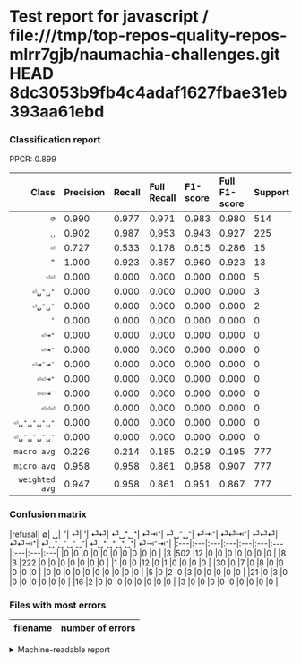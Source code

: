 # Test report for javascript / file:///tmp/top-repos-quality-repos-mlrr7gjb/naumachia-challenges.git HEAD 8dc3053b9fb4c4adaf1627fbae31eb393aa61ebd

### Classification report

PPCR: 0.899

| Class | Precision | Recall | Full Recall | F1-score | Full F1-score | Support | Full Support | PPCR |
|------:|:----------|:-------|:------------|:---------|:---------|:--------|:-------------|:-----|
| `∅` | 0.990| 0.977| 0.971| 0.983| 0.980| 514| 517| 0.994 |
| `␣` | 0.902| 0.987| 0.953| 0.943| 0.927| 225| 233| 0.966 |
| `⏎` | 0.727| 0.533| 0.178| 0.615| 0.286| 15| 45| 0.333 |
| `"` | 1.000| 0.923| 0.857| 0.960| 0.923| 13| 14| 0.929 |
| `⏎⏎` | 0.000| 0.000| 0.000| 0.000| 0.000| 5| 10| 0.500 |
| `⏎␣⁺␣⁺` | 0.000| 0.000| 0.000| 0.000| 0.000| 3| 24| 0.125 |
| `⏎␣⁻␣⁻` | 0.000| 0.000| 0.000| 0.000| 0.000| 2| 18| 0.111 |
| `'` | 0.000| 0.000| 0.000| 0.000| 0.000| 0| 0| 0.000 |
| `⏎⇥⁺` | 0.000| 0.000| 0.000| 0.000| 0.000| 0| 0| 0.000 |
| `⏎⇥⁻` | 0.000| 0.000| 0.000| 0.000| 0.000| 0| 0| 0.000 |
| `⏎⇥⁻⇥⁻` | 0.000| 0.000| 0.000| 0.000| 0.000| 0| 0| 0.000 |
| `⏎⏎⇥⁺` | 0.000| 0.000| 0.000| 0.000| 0.000| 0| 0| 0.000 |
| `⏎⏎⇥⁻` | 0.000| 0.000| 0.000| 0.000| 0.000| 0| 0| 0.000 |
| `⏎⏎⏎` | 0.000| 0.000| 0.000| 0.000| 0.000| 0| 0| 0.000 |
| `⏎␣⁺␣⁺␣⁺␣⁺` | 0.000| 0.000| 0.000| 0.000| 0.000| 0| 0| 0.000 |
| `⏎␣⁻␣⁻␣⁻␣⁻` | 0.000| 0.000| 0.000| 0.000| 0.000| 0| 3| 0.000 |
| `macro avg` | 0.226| 0.214| 0.185| 0.219| 0.195| 777| 864| 0.899 |
| `micro avg` | 0.958| 0.958| 0.861| 0.958| 0.907| 777| 864| 0.899 |
| `weighted avg` | 0.947| 0.958| 0.861| 0.951| 0.867| 777| 864| 0.899 |

### Confusion matrix

|refusal|  ∅| ␣| "| ⏎| '| ⏎⏎| ⏎␣⁺␣⁺| ⏎⇥⁺| ⏎␣⁻␣⁻| ⏎⇥⁻| ⏎⏎⇥⁻| ⏎⏎⏎| ⏎⏎⇥⁺| ⏎␣⁻␣⁻␣⁻␣⁻| ⏎␣⁺␣⁺␣⁺␣⁺| ⏎⇥⁻⇥⁻| 
|:---|:---|:---|:---|:---|:---|:---|:---|:---|:---|
|0 |0 |0 |0 |0 |0 |0 |0 |0 |0 |
|3 |502 |12 |0 |0 |0 |0 |0 |0 |0 |
|8 |3 |222 |0 |0 |0 |0 |0 |0 |0 |
|1 |0 |0 |12 |0 |1 |0 |0 |0 |0 |
|30 |0 |7 |0 |8 |0 |0 |0 |0 |0 |
|0 |0 |0 |0 |0 |0 |0 |0 |0 |0 |
|5 |0 |2 |0 |3 |0 |0 |0 |0 |0 |
|21 |0 |3 |0 |0 |0 |0 |0 |0 |0 |
|16 |2 |0 |0 |0 |0 |0 |0 |0 |0 |
|3 |0 |0 |0 |0 |0 |0 |0 |0 |0 |

### Files with most errors

| filename | number of errors|
|:----:|:-----|

<details>
    <summary>Machine-readable report</summary>
```json
{
  "cl_report": {"\"": {"f1-score": 0.9600000000000001, "precision": 1.0, "recall": 0.9230769230769231, "support": 13}, "\u0027": {"f1-score": 0.0, "precision": 0.0, "recall": 0.0, "support": 0}, "macro avg": {"f1-score": 0.21883808948869432, "precision": 0.22624061367025722, "recall": 0.2137331637234361, "support": 777}, "micro avg": {"f1-score": 0.9575289575289575, "precision": 0.9575289575289575, "recall": 0.9575289575289575, "support": 777}, "weighted avg": {"f1-score": 0.9514213691878901, "precision": 0.9470898814238401, "recall": 0.9575289575289575, "support": 777}, "\u2205": {"f1-score": 0.9833496571988247, "precision": 0.9901380670611439, "recall": 0.9766536964980544, "support": 514}, "\u23ce": {"f1-score": 0.6153846153846153, "precision": 0.7272727272727273, "recall": 0.5333333333333333, "support": 15}, "\u23ce\u21e5\u207a": {"f1-score": 0.0, "precision": 0.0, "recall": 0.0, "support": 0}, "\u23ce\u21e5\u207b": {"f1-score": 0.0, "precision": 0.0, "recall": 0.0, "support": 0}, "\u23ce\u21e5\u207b\u21e5\u207b": {"f1-score": 0.0, "precision": 0.0, "recall": 0.0, "support": 0}, "\u23ce\u23ce": {"f1-score": 0.0, "precision": 0.0, "recall": 0.0, "support": 5}, "\u23ce\u23ce\u21e5\u207a": {"f1-score": 0.0, "precision": 0.0, "recall": 0.0, "support": 0}, "\u23ce\u23ce\u21e5\u207b": {"f1-score": 0.0, "precision": 0.0, "recall": 0.0, "support": 0}, "\u23ce\u23ce\u23ce": {"f1-score": 0.0, "precision": 0.0, "recall": 0.0, "support": 0}, "\u23ce\u2423\u207a\u2423\u207a": {"f1-score": 0.0, "precision": 0.0, "recall": 0.0, "support": 3}, "\u23ce\u2423\u207a\u2423\u207a\u2423\u207a\u2423\u207a": {"f1-score": 0.0, "precision": 0.0, "recall": 0.0, "support": 0}, "\u23ce\u2423\u207b\u2423\u207b": {"f1-score": 0.0, "precision": 0.0, "recall": 0.0, "support": 2}, "\u23ce\u2423\u207b\u2423\u207b\u2423\u207b\u2423\u207b": {"f1-score": 0.0, "precision": 0.0, "recall": 0.0, "support": 0}, "\u2423": {"f1-score": 0.9426751592356688, "precision": 0.9024390243902439, "recall": 0.9866666666666667, "support": 225}},
  "cl_report_full": {"\"": {"f1-score": 0.923076923076923, "precision": 1.0, "recall": 0.8571428571428571, "support": 14}, "\u0027": {"f1-score": 0.0, "precision": 0.0, "recall": 0.0, "support": 0}, "macro avg": {"f1-score": 0.19476194157893906, "precision": 0.22624061367025722, "recall": 0.18491854967747579, "support": 864}, "micro avg": {"f1-score": 0.9067641681901281, "precision": 0.9575289575289575, "recall": 0.8611111111111112, "support": 864}, "weighted avg": {"f1-score": 0.8665017492339735, "precision": 0.8899270209268645, "recall": 0.8611111111111112, "support": 864}, "\u2205": {"f1-score": 0.9804687500000001, "precision": 0.9901380670611439, "recall": 0.9709864603481625, "support": 517}, "\u23ce": {"f1-score": 0.2857142857142857, "precision": 0.7272727272727273, "recall": 0.17777777777777778, "support": 45}, "\u23ce\u21e5\u207a": {"f1-score": 0.0, "precision": 0.0, "recall": 0.0, "support": 0}, "\u23ce\u21e5\u207b": {"f1-score": 0.0, "precision": 0.0, "recall": 0.0, "support": 0}, "\u23ce\u21e5\u207b\u21e5\u207b": {"f1-score": 0.0, "precision": 0.0, "recall": 0.0, "support": 0}, "\u23ce\u23ce": {"f1-score": 0.0, "precision": 0.0, "recall": 0.0, "support": 10}, "\u23ce\u23ce\u21e5\u207a": {"f1-score": 0.0, "precision": 0.0, "recall": 0.0, "support": 0}, "\u23ce\u23ce\u21e5\u207b": {"f1-score": 0.0, "precision": 0.0, "recall": 0.0, "support": 0}, "\u23ce\u23ce\u23ce": {"f1-score": 0.0, "precision": 0.0, "recall": 0.0, "support": 0}, "\u23ce\u2423\u207a\u2423\u207a": {"f1-score": 0.0, "precision": 0.0, "recall": 0.0, "support": 24}, "\u23ce\u2423\u207a\u2423\u207a\u2423\u207a\u2423\u207a": {"f1-score": 0.0, "precision": 0.0, "recall": 0.0, "support": 0}, "\u23ce\u2423\u207b\u2423\u207b": {"f1-score": 0.0, "precision": 0.0, "recall": 0.0, "support": 18}, "\u23ce\u2423\u207b\u2423\u207b\u2423\u207b\u2423\u207b": {"f1-score": 0.0, "precision": 0.0, "recall": 0.0, "support": 3}, "\u2423": {"f1-score": 0.9269311064718163, "precision": 0.9024390243902439, "recall": 0.9527896995708155, "support": 233}},
  "ppcr": 0.8993055555555556
}
```
</details>
